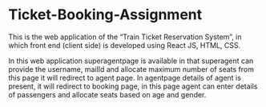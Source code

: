 # Ticket-Booking-Assignment


This is the  web application of the “Train Ticket Reservation System”, in which front end (client side) is developed using React JS, HTML, CSS.

In this web application superagentpage is available in that superagent can provide the username, mailId and allocate maximum number of seats from this page it will redirect to agent page. In agentpage details of agent is present, it will redirect to booking page, in this page agent can enter details of passengers and allocate seats based on age and gender. 




